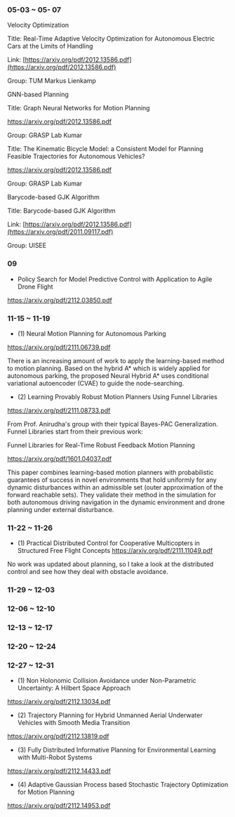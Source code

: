 
### 05-03 ~ 05- 07

Velocity Optimization

Title: Real-Time Adaptive Velocity Optimization for Autonomous Electric Cars at the Limits of Handling

Link: [https://arxiv.org/pdf/2012.13586.pdf](https://arxiv.org/pdf/2012.13586.pdf)

Group: TUM Markus Lienkamp



GNN-based Planning

Title: Graph Neural Networks for Motion Planning

https://arxiv.org/pdf/2012.13586.pdf



Group: GRASP Lab Kumar

Title: The Kinematic Bicycle Model: a Consistent Model for Planning Feasible Trajectories for Autonomous Vehicles?

https://arxiv.org/pdf/2012.13586.pdf

Group: GRASP Lab Kumar


Barycode-based GJK Algorithm

Title: Barycode-based GJK Algorithm

Link: [https://arxiv.org/pdf/2012.13586.pdf](https://arxiv.org/pdf/2011.09117.pdf)

Group: UISEE



### 09


- Policy Search for Model Predictive Control with Application to Agile Drone Flight

https://arxiv.org/pdf/2112.03850.pdf





### 11-15 ~ 11-19


- (1) Neural Motion Planning for Autonomous Parking

https://arxiv.org/pdf/2111.06739.pdf


There is an increasing amount of work to apply the learning-based method to motion planning. Based on the hybrid A* which is widely applied for autonomous parking, the proposed Neural Hybrid A* uses conditional variational autoencoder (CVAE) to guide the node-searching.



- (2) Learning Provably Robust Motion Planners Using Funnel Libraries

https://arxiv.org/pdf/2111.08733.pdf


From Prof. Anirudha's group with their typical Bayes-PAC Generalization. Funnel Libraries start from their previous work:


Funnel Libraries for Real-Time Robust Feedback Motion Planning

https://arxiv.org/pdf/1601.04037.pdf


This paper combines learning-based motion planners with probabilistic guarantees of success in novel environments that hold uniformly for any dynamic disturbances within an admissible set (outer approximation of the forward reachable sets). They validate their method in the simulation for both autonomous driving navigation in the dynamic environment and drone planning under external disturbance. 

### 11-22 ~ 11-26

- (1) Practical Distributed Control for Cooperative Multicopters in Structured Free Flight Concepts
https://arxiv.org/pdf/2111.11049.pdf

No work was updated about planning, so I take a look at the distributed control and see how they deal with obstacle avoidance. 


### 11-29 ~ 12-03

### 12-06 ~ 12-10

### 12-13 ~ 12-17




### 12-20 ~ 12-24






### 12-27 ~ 12-31

- (1) Non Holonomic Collision Avoidance under Non-Parametric Uncertainty: A Hilbert Space Approach

https://arxiv.org/pdf/2112.13034.pdf


- (2) Trajectory Planning for Hybrid Unmanned Aerial Underwater Vehicles with Smooth Media Transition

https://arxiv.org/pdf/2112.13819.pdf


- (3) Fully Distributed Informative Planning for Environmental Learning with Multi-Robot Systems

https://arxiv.org/pdf/2112.14433.pdf


- (4) Adaptive Gaussian Process based Stochastic Trajectory Optimization for Motion Planning

https://arxiv.org/pdf/2112.14953.pdf

